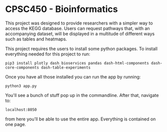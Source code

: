 # CPSC450 - Bioinformatics

This project was designed to provide researchers with a simpler way to access the KEGG database. 
Users can request pathways that, with an accompanying dataset, will be displayed in a multitude of different ways such as 
tables and heatmaps.

This project requires the users to install some python packages.  To install everything needed for this project to run:

    pip3 install plotly dash bioservices pandas dash-html-components dash-core-components dash-table-experiments
    
Once you have all those installed you can run the app by running:

    python3 app.py
    
You'll see a bunch of stuff pop up in the commandline.  After that, navigate to:

    localhost:8050
    
from here you'll be able to use the entire app.  Everything is contained on one page.
